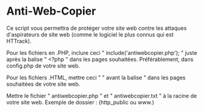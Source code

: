 # Anti-Web-Copier

Ce script vous permettra de protéger votre site web contre les attaques d'aspirateurs de site web (comme le logiciel le plus connus qui est HTTrack).

Pour les fichiers en .PHP, inclure ceci " include('antiwebcopier.php'); " juste après la balise " <?php " dans les pages souhaitées. Préférablement, dans config.php de votre site web.

Pour les fichiers .HTML, mettre ceci " <?php include('antiwebcopier.php'); ?> " avant la balise " <!DOCTYPE html> dans les pages souhaitées de votre site web.

Mettre le fichier " antiwebcopier.php " et " antiwebcopier.txt " à la racine de votre site web. Exemple de dossier : (http_public ou www.)
